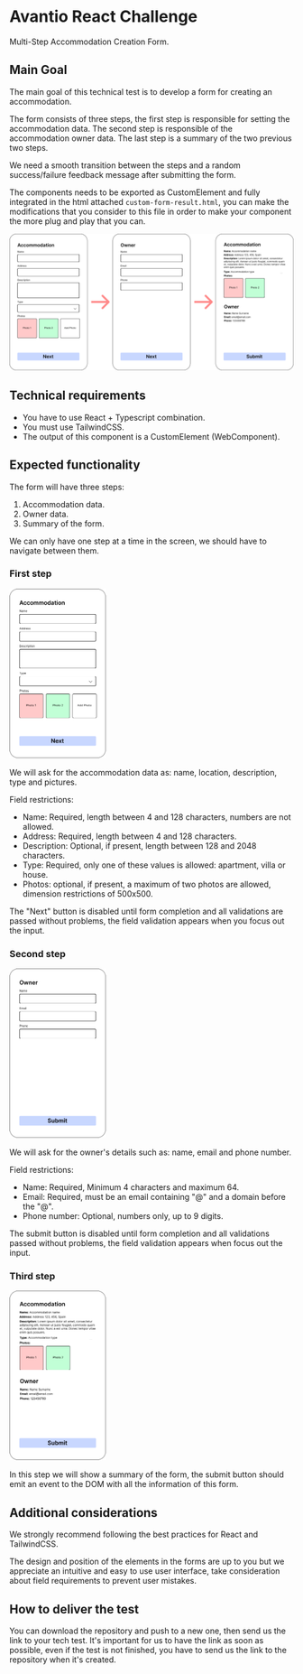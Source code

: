 # Avantio React Challenge
Multi-Step Accommodation Creation Form.

## Main Goal
The main goal of this technical test is to develop a form for creating an accommodation.

The form consists of three steps, the first step is responsible for setting the accommodation data. The second step is responsible of the accommodation owner data. The last step is a summary of the two previous two steps.

We need a smooth transition between the steps and a random success/failure feedback message after submitting the form.

The components needs to be exported as CustomElement and fully integrated in the html attached `custom-form-result.html`, you can make the modifications that you consider to this file in order to make your component the more plug and play that you can.

![atrends](./doc/assets/form.png)

## Technical requirements
- You have to use React + Typescript combination.
- You must use TailwindCSS.
- The output of this component is a CustomElement (WebComponent).

## Expected functionality
The form will have three steps:
1. Accommodation data.
2. Owner data.
3. Summary of the form.

We can only have one step at a time in the screen, we should have to navigate between them.

### First step
<img src="./doc/assets/step-1.png"  height="300">

We will ask for the accommodation data as: name, location, description, type and pictures.

Field restrictions:
- Name: Required, length between 4 and 128 characters, numbers are not allowed.
- Address: Required, length between 4 and 128 characters.
- Description: Optional, if present, length between 128 and 2048 characters.
- Type: Required, only one of these values is allowed: apartment, villa or house.
- Photos: optional, if present, a maximum of two photos are allowed, dimension restrictions of 500x500.

The "Next" button is disabled until form completion and all validations are passed without problems, the field validation appears when you focus out the input.

### Second step
<img src="./doc/assets/step-2.png"  height="300">

We will ask for the owner's details such as: name, email and phone number.

Field restrictions:
- Name: Required, Minimum 4 characters and maximum 64.
- Email: Required, must be an email containing "@" and a domain before the "@".
- Phone number: Optional, numbers only, up to 9 digits.

The submit button is disabled until form completion and all validations passed without problems, the field validation appears when focus out the input.

### Third step
<img src="./doc/assets/step-3.png"  height="300">

In this step we will show a summary of the form, the submit button should emit an event to the DOM with all the information of this form.

## Additional considerations
We strongly recommend following the best practices for React and TailwindCSS.

The design and position of the elements in the forms are up to you but we appreciate an intuitive and easy to use user interface, take consideration about field requirements to prevent user mistakes.

## How to deliver the test
You can download the repository and push to a new one, then send us the link to your tech test. It's important for us to have the link as soon as possible, even if the test is not finished, you have to send us the link to the repository when it's created.